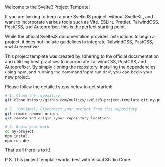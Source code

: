 Welcome to the Svelte3 Project Template!

If you are looking to begin a pure SvelteJS project, without SvelteKit, and want to incorporate various tools such as Vite, ESLint, Prettier, TailwindCSS, PostCSS, and Autoprefixer, this is the perfect starting point.

While the official SvelteJS documentation provides instructions to begin a project, it does not include guidelines to integrate TailwindCSS, PostCSS, and Autoprefixer.

This project template was created by adhering to the official documentation and utilizing best practices to incorporate TailwindCSS, PostCSS, and Autoprefixer. By simply cloning the repository, installing the dependencies using npm, and running the command 'npm run dev', you can begin your new project.

Please follow the detailed steps below to get started:

```bash
# 1. Clone the repository
git clone https://github.com/multics/svelte3-project-template.git my-project

# 2. (Optional) Disconnect your project from this repository
git remote remove origin
git remote add origin <your repository location>

# 3. Begin your work
cd my-project
npm install
npm run dev
```

That's all there is to it!

P.S. This project template works best with Visual Studio Code.
